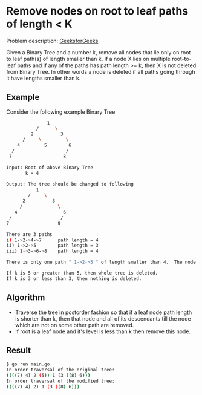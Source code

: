 # Remove nodes on root to leaf paths of length < K

Problem description: [GeeksforGeeks](https://www.geeksforgeeks.org/remove-nodes-root-leaf-paths-length-k/amp/)

Given a Binary Tree and a number k, remove all nodes that lie only on root to leaf path(s) of length smaller than k. If a node X lies on multiple root-to-leaf paths and if any of the paths has path length >= k, then X is not deleted from Binary Tree. In other words a node is deleted if all paths going through it have lengths smaller than k.

## Example

Consider the following example Binary Tree

```bash
               1
           /      \
         2          3
      /     \         \
    4         5        6
  /                   /
 7                   8 

Input: Root of above Binary Tree
       k = 4

Output: The tree should be changed to following  
           1
        /     \
      2          3
     /             \
   4                 6
 /                  /
7                  8

There are 3 paths 
i) 1->2->4->7      path length = 4
ii) 1->2->5        path length = 3
iii) 1->3->6->8    path length = 4 

There is only one path " 1->2->5 " of length smaller than 4.  The node 5 is the only node that lies only on this path, so node 5 is removed. Nodes 2 and 1 are not removed as they are parts of other paths of length 4 as well.

If k is 5 or greater than 5, then whole tree is deleted. 
If k is 3 or less than 3, then nothing is deleted.
```

## Algorithm

* Traverse the tree in postorder fashion so that if a leaf node path length is shorter than k, then that node and  all of its descendants till the node which are not on some other path are removed.
* If root is a leaf node and it's level is less than k then remove this node.

## Result

```bash
$ go run main.go 
In order traversal of the original tree:
((((7) 4) 2 (5)) 1 (3 ((8) 6)))
In order traversal of the modified tree:
((((7) 4) 2) 1 (3 ((8) 6)))
```

